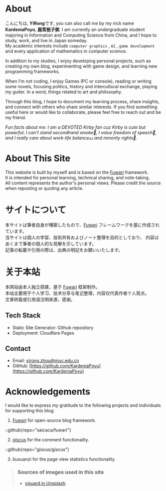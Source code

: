 # About

こんにちは, **YiRong**です, you can also call me by my nick name **KardeniaPoyu**, **鹿茸栀子粥**. I am currently an undergraduate student majoring in Information and Computing Science from China, and I hope to study, work, and live in Japan someday.  
My academic interests include  `computer graphics` ,  `AI` ,  `game development`  and every application of mathematics in computer science.  

In addition to my studies, I enjoy developing personal projects, such as creating my own blog, experimenting with game design, and learning new programming frameworks.

When I’m not coding, I enjoy Games (PC or console), reading or writing some novels, focusing politics, history and intercultural exchange, playing my guiter. In a word, things related to art and philosophy.

Through this blog, I hope to document my learning process, share insights, and connect with others who share similar interests.  If you find something useful here or would like to collaborate, please feel free to reach out and be my friend. 

_Fun facts about me: I am a DEVOTED Kirby fan cuz Kirby is cute but powerful. I can’t stand secondhand smoke🚬, I value freedom of speech📰, and I really care about work-life balance💴 and minority rights🌈_.

# About This Site 

This website is built by myself and is based on the [Fuwari](https://github.com/saicaca/fuwari) framework.  
It is intended for personal learning, technical sharing, and note-taking.  
All content represents the author's personal views. 
Please credit the source when reposting or quoting any article.

# サイトについて

本サイトは筆者自身が構築したもので、[Fuwari](https://github.com/saicaca/fuwari) フレームワークを基に作成されています。  
当サイトは個人の学習、技術共有およびノート整理を目的としており、
内容はあくまで筆者の個人的な見解を示しています。  
記事の転載や引用の際は、出典の明記をお願いいたします。

# 关于本站

本网站由本人独立搭建，基于 [Fuwari](https://github.com/saicaca/fuwari) 框架制作。  
本站主要用于个人学习、技术分享与笔记整理，内容仅代表作者个人观点。  
文章转载或引用请注明来源，感谢。

## Tech Stack
- Static Site Generator: Github repository
- Deployment: Cloudfare Pages

## Contact
- Email: yirong.zhou@muc.edu.cn
- GitHub: [https://github.com/KardeniaPoyu](https://github.com/KardeniaPoyu)

# Acknowledgements

I would like to express my gratitude to the following projects and individuals for supporting this blog:

 1. [Fuwari](https://github.com/saicaca/fuwari) for open-source blog framework.

::github{repo="saicaca/fuwari"}

 2. [giscus](https://github.com/giscus/giscus) for the comment functionality.

::github{repo="giscus/giscus"}

 3. busuanzi for the page view statistics functionality.

> ### Sources of images used in this site
> - [visuard in Unsplash](https://unsplash.com/ja/@visuard).
